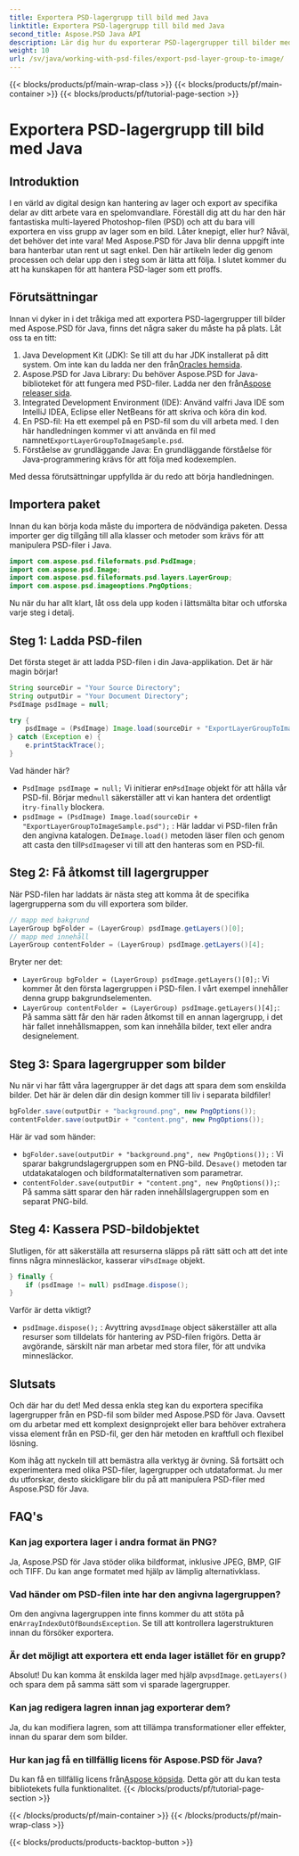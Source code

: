 ```yaml
---
title: Exportera PSD-lagergrupp till bild med Java
linktitle: Exportera PSD-lagergrupp till bild med Java
second_title: Aspose.PSD Java API
description: Lär dig hur du exporterar PSD-lagergrupper till bilder med Aspose.PSD för Java med denna steg-för-steg-guide. Perfekt för utvecklare och designers.
weight: 10
url: /sv/java/working-with-psd-files/export-psd-layer-group-to-image/
---
```


{{< blocks/products/pf/main-wrap-class >}}
{{< blocks/products/pf/main-container >}}
{{< blocks/products/pf/tutorial-page-section >}}

# Exportera PSD-lagergrupp till bild med Java

## Introduktion

I en värld av digital design kan hantering av lager och export av specifika delar av ditt arbete vara en spelomvandlare. Föreställ dig att du har den här fantastiska multi-layered Photoshop-filen (PSD) och att du bara vill exportera en viss grupp av lager som en bild. Låter knepigt, eller hur? Nåväl, det behöver det inte vara! Med Aspose.PSD för Java blir denna uppgift inte bara hanterbar utan rent ut sagt enkel. Den här artikeln leder dig genom processen och delar upp den i steg som är lätta att följa. I slutet kommer du att ha kunskapen för att hantera PSD-lager som ett proffs.

## Förutsättningar

Innan vi dyker in i det tråkiga med att exportera PSD-lagergrupper till bilder med Aspose.PSD för Java, finns det några saker du måste ha på plats. Låt oss ta en titt:

1.  Java Development Kit (JDK): Se till att du har JDK installerat på ditt system. Om inte kan du ladda ner den från[Oracles hemsida](https://www.oracle.com/java/technologies/javase-downloads.html).
2. Aspose.PSD for Java Library: Du behöver Aspose.PSD for Java-biblioteket för att fungera med PSD-filer. Ladda ner den från[Aspose releaser sida](https://releases.aspose.com/psd/java/).
3. Integrated Development Environment (IDE): Använd valfri Java IDE som IntelliJ IDEA, Eclipse eller NetBeans för att skriva och köra din kod.
4.  En PSD-fil: Ha ett exempel på en PSD-fil som du vill arbeta med. I den här handledningen kommer vi att använda en fil med namnet`ExportLayerGroupToImageSample.psd`.
5. Förståelse av grundläggande Java: En grundläggande förståelse för Java-programmering krävs för att följa med kodexemplen.

Med dessa förutsättningar uppfyllda är du redo att börja handledningen.

## Importera paket

Innan du kan börja koda måste du importera de nödvändiga paketen. Dessa importer ger dig tillgång till alla klasser och metoder som krävs för att manipulera PSD-filer i Java.

```java
import com.aspose.psd.fileformats.psd.PsdImage;
import com.aspose.psd.Image;
import com.aspose.psd.fileformats.psd.layers.LayerGroup;
import com.aspose.psd.imageoptions.PngOptions;
```

Nu när du har allt klart, låt oss dela upp koden i lättsmälta bitar och utforska varje steg i detalj.

## Steg 1: Ladda PSD-filen

Det första steget är att ladda PSD-filen i din Java-applikation. Det är här magin börjar!

```java
String sourceDir = "Your Source Directory";
String outputDir = "Your Document Directory";
PsdImage psdImage = null;

try {
    psdImage = (PsdImage) Image.load(sourceDir + "ExportLayerGroupToImageSample.psd");
} catch (Exception e) {
    e.printStackTrace();
}
```

Vad händer här?
- `PsdImage psdImage = null;` Vi initierar en`PsdImage` objekt för att hålla vår PSD-fil. Börjar med`null` säkerställer att vi kan hantera det ordentligt i`try-finally` blockera.
- `psdImage = (PsdImage) Image.load(sourceDir + "ExportLayerGroupToImageSample.psd");` : Här laddar vi PSD-filen från den angivna katalogen. De`Image.load()` metoden läser filen och genom att casta den till`PsdImage`ser vi till att den hanteras som en PSD-fil.

## Steg 2: Få åtkomst till lagergrupper

När PSD-filen har laddats är nästa steg att komma åt de specifika lagergrupperna som du vill exportera som bilder.

```java
// mapp med bakgrund
LayerGroup bgFolder = (LayerGroup) psdImage.getLayers()[0];
// mapp med innehåll
LayerGroup contentFolder = (LayerGroup) psdImage.getLayers()[4];
```

Bryter ner det:
- `LayerGroup bgFolder = (LayerGroup) psdImage.getLayers()[0];`: Vi kommer åt den första lagergruppen i PSD-filen. I vårt exempel innehåller denna grupp bakgrundselementen.
- `LayerGroup contentFolder = (LayerGroup) psdImage.getLayers()[4];`: På samma sätt får den här raden åtkomst till en annan lagergrupp, i det här fallet innehållsmappen, som kan innehålla bilder, text eller andra designelement.

## Steg 3: Spara lagergrupper som bilder

Nu när vi har fått våra lagergrupper är det dags att spara dem som enskilda bilder. Det här är delen där din design kommer till liv i separata bildfiler!

```java
bgFolder.save(outputDir + "background.png", new PngOptions());
contentFolder.save(outputDir + "content.png", new PngOptions());
```

Här är vad som händer:
- `bgFolder.save(outputDir + "background.png", new PngOptions());` : Vi sparar bakgrundslagergruppen som en PNG-bild. De`save()` metoden tar utdatakatalogen och bildformatalternativen som parametrar.
- `contentFolder.save(outputDir + "content.png", new PngOptions());`: På samma sätt sparar den här raden innehållslagergruppen som en separat PNG-bild.

## Steg 4: Kassera PSD-bildobjektet

 Slutligen, för att säkerställa att resurserna släpps på rätt sätt och att det inte finns några minnesläckor, kasserar vi`PsdImage` objekt.

```java
} finally {
    if (psdImage != null) psdImage.dispose();
}
```

Varför är detta viktigt?
- `psdImage.dispose();` : Avyttring av`psdImage` object säkerställer att alla resurser som tilldelats för hantering av PSD-filen frigörs. Detta är avgörande, särskilt när man arbetar med stora filer, för att undvika minnesläckor.

## Slutsats

Och där har du det! Med dessa enkla steg kan du exportera specifika lagergrupper från en PSD-fil som bilder med Aspose.PSD för Java. Oavsett om du arbetar med ett komplext designprojekt eller bara behöver extrahera vissa element från en PSD-fil, ger den här metoden en kraftfull och flexibel lösning.

Kom ihåg att nyckeln till att bemästra alla verktyg är övning. Så fortsätt och experimentera med olika PSD-filer, lagergrupper och utdataformat. Ju mer du utforskar, desto skickligare blir du på att manipulera PSD-filer med Aspose.PSD för Java.

## FAQ's

### Kan jag exportera lager i andra format än PNG?
Ja, Aspose.PSD för Java stöder olika bildformat, inklusive JPEG, BMP, GIF och TIFF. Du kan ange formatet med hjälp av lämplig alternativklass.

### Vad händer om PSD-filen inte har den angivna lagergruppen?
 Om den angivna lagergruppen inte finns kommer du att stöta på en`ArrayIndexOutOfBoundsException`. Se till att kontrollera lagerstrukturen innan du försöker exportera.

### Är det möjligt att exportera ett enda lager istället för en grupp?
 Absolut! Du kan komma åt enskilda lager med hjälp av`psdImage.getLayers()` och spara dem på samma sätt som vi sparade lagergrupper.

### Kan jag redigera lagren innan jag exporterar dem?
Ja, du kan modifiera lagren, som att tillämpa transformationer eller effekter, innan du sparar dem som bilder.

### Hur kan jag få en tillfällig licens för Aspose.PSD för Java?
 Du kan få en tillfällig licens från[Aspose köpsida](https://purchase.aspose.com/temporary-license/). Detta gör att du kan testa bibliotekets fulla funktionalitet.
{{< /blocks/products/pf/tutorial-page-section >}}

{{< /blocks/products/pf/main-container >}}
{{< /blocks/products/pf/main-wrap-class >}}

{{< blocks/products/products-backtop-button >}}
